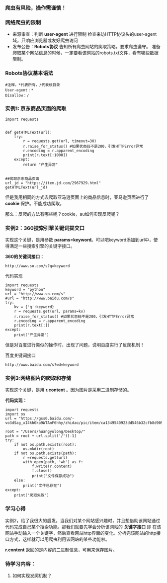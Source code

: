 
### 爬虫有风险，操作需谨慎！



### 网络爬虫的限制

- 来源审查：判断 **user-agent** 进行限制
  检查来访HTTP协议头的user-agent域，只响应浏览器或友好爬虫访问
- 发布公告：**Robots协议**
  告知所有爬虫网站的爬取策略，要求爬虫遵守。
  准备爬取某个网站信息的时候，一定要看该网站的robots.txt文件，看有哪些数据限制。

### Robots协议基本语法

```
#注释，*代表所有，/代表根目录
User-agent：*
Disallow：/
```

### 实例1: 京东商品页面的爬取

```
import requests


def getHTMLText(url):
	try:
		r = requests.get(url, timeout=30)
		r.raise_for_status() #如果状态码不是200，引发HTTPError异常
		r.encoding = r.apparent_encoding
		print(r.text[:1000])
	except:
		return "产生异常"
    
    
##爬取京东商品页面
url_jd = "https://item.jd.com/2967929.html"
getHTMLText(url_jd)
```

但是我用相同的方式去爬取亚马逊页面上的商品信息时，亚马逊页面进行了 **cookie** 保护。不能成功爬取。

那么：反爬的方法有哪些呢？cookie，au如何实现反爬呢？

### 实例2：360搜索引擎关键词提交口

实现这个关键，是用参数 **params=keyword**。可以吧keyword添加到url中，使得满足一些搜索引擎的关键字接口。

**360的关键词接口：**

```
http://www.so.com/s?q=keyword
```

代码实现

```
import requests
keyword = "python"
url = "http://www.so.com/s"
#url = "http://www.baidu.com/s"
try:
    kv = {'q':keyword}
    r = requests.get(url, params=kv)
    r.raise_for_status() #如果状态码不是200，引发HTTPError异常
    r.encoding = r.apparent_encoding
    print(r.text[:])
except:
    print("产生异常")
```

但是对百度进行类似的操作时，出现了问题，说明百度实行了反爬机制！

百度关键词接口

```
http://www.baidu.com/s?wd=keyword
```

### 实例3:网络图片的爬取和存储

实现这个关键，是用 **r.content** 。因为图片是采用二进制存储的。

**代码实现：**

```
import requests
import os
url = "https://gss0.baidu.com/-vo3dSag_xI4khGko9WTAnF6hhy/zhidao/pic/item/ca1349540923dd546b32cfb8d909b3de9d824898.jpg"

root = "/Users/huangyulong/Desktop/"
path = root + url.split('/')[-1]
try:
    if not os.path.exists(root):
        os.mkdir(root)
    if not os.path.exists(path):
        r =requests.get(url)
        with open(path, 'wb') as f:
            f.write(r.content)
            f.close()
            print("文件保存成功")
    else:
        print("文件已存在")
except:
    print("爬取失败")
```

### 学习心得

实例2，给了我很大的启发。当我们对某个网站感兴趣时，并且想借助该网站通过代码完成自己某个搜索功能。那我们就要先学会分析该网站的 **关键字接口** 即 在该网站手动输入一个关键字，然后查看网站http界面的变化。分析完该网站的http接口方式，这样就可以用爬虫利用该网站的某些功能啦。

**r.content** 返回的是内容的二进制信息，可用来保存图片。

### 待学习内容：

1. 如何实现发爬机制？




